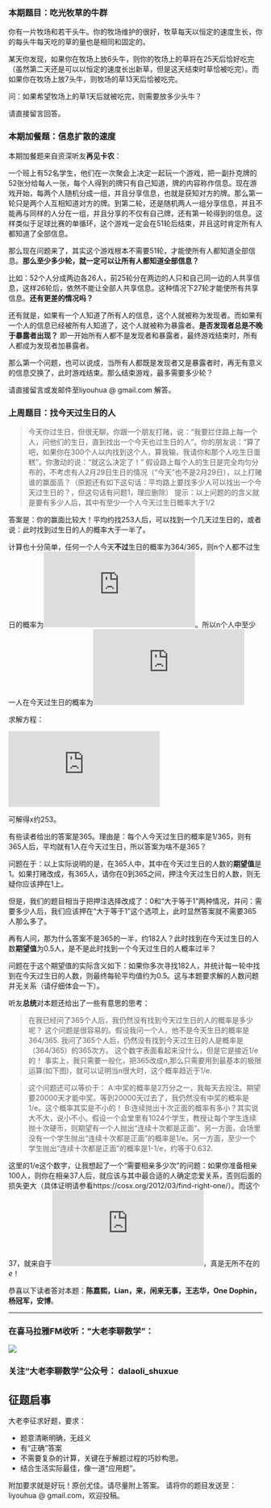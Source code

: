 ﻿---
title: # 每周一题：吃光牧草的牛群（附上周答案）
type: page
parent_id: '0'
published: true
status: publish
key: page.chiguangmucao
categories: 每周一题
tags: ["每周一题"]
author:
  login: webcraft2013
  email: webcraft@gmail.com
  display_name: webcraft2013
  first_name: ''
  last_name: ''

---

### 本期题目：吃光牧草的牛群
你有一片牧场和若干头牛。你的牧场维护的很好，牧草每天以恒定的速度生长，你的每头牛每天吃的草的量也是相同和固定的。

某天你发现，如果你在牧场上放6头牛，则你的牧场上的草将在25天后恰好吃完（虽然第二天还是可以以恒定的速度长出新草，但是这天结束时草恰被吃完）。而如果你在牧场上放7头牛，则牧场的草13天后恰被吃完。

问：如果希望牧场上的草1天后就被吃完，则需要放多少头牛？

请直接留言回答。

### 本期加餐题：信息扩散的速度
本期加餐题来自资深听友**再见卡农**：

一个班上有52名学生，他们在一次聚会上决定一起玩一个游戏，把一副扑克牌的52张分给每人一张，每个人得到的牌只有自己知道，牌的内容称作信息。现在游戏开始，每两个人随机分成一组，并且分享信息，也就是获知对方的牌。那么第一轮只是两个人互相知道对方的牌。到第二轮，还是随机两人一组分享信息，并且不能再与同样的人分在一组，并且分享的不仅有自己牌，还有第一轮得到的信息。这样类似于足球比赛的单循环，这个游戏一定会在51轮后结束，并且这时肯定所有人都知道了全部信息。

那么现在问题来了，其实这个游戏根本不需要51轮，才能使所有人都知道全部信息。**那么至少多少轮，就一定可以让所有人都知道全部信息？**

比如：52个人分成两边各26人，前25轮分在两边的人只和自己同一边的人共享信息，这样26轮后，依然不能让全部人共享信息。这种情况下27轮才能使所有共享信息。**还有更差的情况吗？**

还有就是，如果有一个人知道了所有人的信息，这个人就被称为发现者。而如果有一个人的信息已经被所有人知道了，这个人就被称为暴露者。**是否发现者总是不晚于暴露者出现？** 即一开始所有人都不是发现者和暴露者，最终游戏结束时，所有人都成为发现者加暴露者。

那么第一个问题，也可以说成，当所有人都既是发现者又是暴露者时，再无有意义的信息交换了，此时游戏结束。那么结束游戏，最多需要多少轮？

请直接留言或发邮件至liyouhua @ gmail.com 解答。

### 上周题目：找今天过生日的人
>今天你过生日，但很无聊。你跟一个朋友打赌，说：“我要拦住路上每一个人，问他们的生日，直到找出一个今天也过生日的人”。你的朋友说：“算了吧，如果你在300个人以内找到这个人，算我输，我请你和那个人吃生日蛋糕”。你激动的说：“就这么决定了！”
假设路上每个人的生日是完全均匀分布的，不考虑有人2月29日生日的情况（“今天”也不是2月29日），以上打赌谁的赢面高？（原题还有如下这句话：平均路上要找多少人可以找出一个今天过生日的？，但这句话有问题1，理应删除）
提示：以上问题的的含义就是要有多少人后，其中有至少一个人今天过生日概率大于1/2

答案是：你的赢面比较大！平均约找253人后，可以找到一个几天过生日的，或者说：此时找到过生日的人的概率大于一半了。

计算也十分简单，任何一个人今天**不过**生日的概率为364/365，则n个人都不过生日的概率为![$(364/365)^{n}$](https://latex.codecogs.com/png.latex?%28364/365%29%5E%7Bn%7D)。所以n个人中至少一人在今天过生日的概率为![$1-(364/365)^{n}$](https://latex.codecogs.com/png.latex?1-%28364/365%29%5E%7Bn%7D)

求解方程：

![$$1-(364/365)^{x}=0.5$$](https://latex.codecogs.com/png.latex?1-%28364/365%29%5E%7Bx%7D=0.5)

可解得x约253。

有些读者给出的答案是365。理由是：每个人今天过生日的概率是$1/365$，则有365人后，平均就有1人在今天过生日，所以答案为啥不是365？

问题在于：以上实际说明的是，在365人中，其中在今天过生日的人数的**期望值**是1。如果打赌改成，有365人，请你在0到365之间，押注今天过生日的人数，则无疑你应该押在1上。

但是，我们的题目相当于把押注选择改成了：0和“大于等于1”两种情况，并问：需要多少人后，我们应该押在“大于等于1”这个选项上，此时显然答案就不需要365人那么多了。

再有人问，那为什么答案不是365的一半，约182人？此时找到在今天过生日的人数**期望值**为0.5人，是不是此时找到一个今天过生日的人概率过半？

问题在于这个期望值的实际含义如下：如果你多次寻找182人，并统计每一轮中找到在今天过生日的人数，则最终每轮平均值约为0.5。这与本题要求解的人数问题并无关系（请仔细体会一下）。

听友**总统**对本题还给出了一些有意思的思考：

>在我已经问了365个人后，我仍然没有找到今天过生日的人的概率是多少呢？
这个问题是很容易的。假设我问一个人，他不是今天生日的概率是364/365. 我问了365个人后，仍然没有找到今天过生日的人是概率是（364/365）的365次方。
这个数字表面看起来没什么，但是它是接近1/e的！
事实上，我只需要一般化，把365改成n,那么只需要用到最基本的极限运算(如下图)，就可以证明当n很大时，这个概率趋近于1/e.

>这个问题还可以等价于：
A:中奖的概率是2万分之一，我每天去投注。期望要20000天才能中奖。等到20000天过去了，我仍然没有中奖的概率是1/e。这个概率其实是不小的！
B:连续抛出十次正面的概率有多小？其实说大不大，说小不小。假设一个会堂里有1024个学生，教授让每个学生连续抛十次硬币，则期望有一个人抛出“连续十次都是正面”。另一方面，会场里没有一个学生抛出“连续十次都是正面”的概率是1/e。另一方面，至少一个学生抛出“连续十次都是正面”的概率是1-1/e，约等于0.632.

这里的1/e这个数字，让我想起了一个“需要相亲多少次”的问题：如果你准备相亲100人，则你在相亲37人后，就应该与其中最合适的人确定恋爱关系，否则后面的损失更大（具体证明请参看https://cosx.org/2012/03/find-right-one/）。而这个37，就来自于![$1/e\approx 0.37$](https://latex.codecogs.com/png.latex?1/e%5Capprox%200.37)，真是无所不在的$e$！

恭喜以下读者答对本题：**陈嘉熙，Lian，来，闲来无事，王志华，One Dophin，杨冠军，安博**。

----------

### 在喜马拉雅FM收听："大老李聊数学”：

![](https://upload-images.jianshu.io/upload_images/348687-157cd7585d8e4ebc?imageMogr2/auto-orient/strip%7CimageView2/2/w/432)

### 关注“大老李聊数学”公众号： dalaoli_shuxue

## 征题启事

大老李征求好题，要求：

-   题意清晰明确，无歧义
-   有“正确”答案
-   不需要复杂的计算，关键在于解题过程的巧妙构思。
-   结合生活实际最佳，像一道“应用题”。

附加要求就是好玩！原创尤佳。请尽量附上答案。
请将你的题目发送至： liyouhua @ gmail.com，欢迎投稿。
